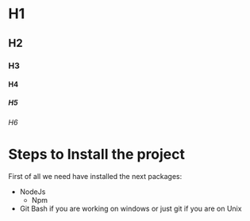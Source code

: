 # H1
## H2 
### H3
#### H4
##### H5
###### H6 

# Steps to Install the project
First of all we need have installed the next packages:

- NodeJs
    - Npm
- Git Bash if you are working on windows or just git if you are on Unix

